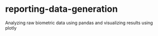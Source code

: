 # reporting-data-generation
Analyzing raw biometric data using pandas and visualizing results using plotly
